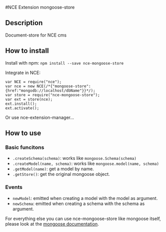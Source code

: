 #NCE Extension mongoose-store
## Description
Document-store for NCE cms

## How to install
Install with npm: `npm install --save nce-mongoose-store`

Integrate in NCE:

```
var NCE = require("nce");
var nce = new NCE(/*{"mongoose-store": {href:"mongodb://localhost/dbName"}}*/);
var store = require("nce-mongoose-store");
var ext = store(nce);
ext.install();
ext.activate();
```

Or use nce-extension-manager...

## How to use
### Basic funcitons
* `.createSchema(schema)`: works like `mongoose.Schema(schema)`
* `.createModel(name, schema)`: works like `mongoose.model(name, schema)`
* `.getModel(name)`: get a model by name.
* `.getStore()`: get the original mongoose object.

### Events
* `newModel`: emitted when creating a model with the model as argument.
* `newSchema`: emitted when creating a schema with the schema as argument.

For everything else you can use nce-mongoose-store like mongoose itself, please look at the [mongoose documentation](http://mongoosejs.com/docs/guide.html).
